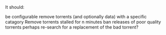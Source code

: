 It should:

be configurable
remove torrents (and optionally data) with a specific catagory
Remove torrents stalled for n minutes
ban releases of poor quality torrents
  perhaps re-search for a replacement of the bad torrent?
